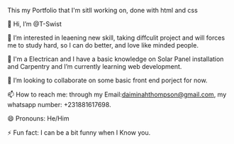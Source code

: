 This my Portfolio that I'm sitll working on, done with html and css



👋 Hi, I’m @T-Swist

👀 I’m interested in leaening new skill, taking diffculit project and will forces me to study hard, so I can do better, and love like minded people.

🌱 I'm a Electrican and I have a basic knowledge on Solar Panel installation and Carpentry and I’m currently learning web development.

💞️ I’m looking to collaborate on some basic front end porject for now.

📫 How to reach me: through my Email:daiminahthompson@gmail.com, my whatsapp number: +231881617698.

😄 Pronouns: He/Him

⚡ Fun fact: I can be a bit funny when I Know you.
